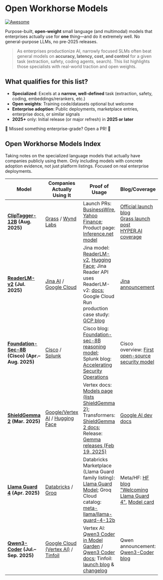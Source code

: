 # Open Workhorse Models

[![Awesome](https://awesome.re/badge.svg)](https://awesome.re)

Purpose-built, **open-weight** small language (and multimodal) models that enterprises actually use for **one** thing—and do it extremely well. No general-purpose LLMs, no pre-2025 releases.

> As enterprises productionize AI, narrowly focused SLMs often beat general models on **accuracy, latency, cost, and control** for a given task (extraction, safety, coding agents, search). This list highlights those specialists with real-world traction and open weights.

## What qualifies for this list?

- **Specialized**: Excels at a **narrow, well-defined** task (extraction, safety, coding, embeddings/rerankers, etc.)
- **Open weights**: Training code/datasets optional but welcome
- **Enterprise adoption**: Public deployments, marketplace entries, enterprise docs, or similar signals
- **2025+** only: Initial release (or major refresh) in **2025 or later**

🚧 Missed something enterprise-grade? Open a PR! 🚧

## Open Workhorse Models Index

Taking notes on the specialized language models that actually have companies publicly using them. Only including models with concrete adoption evidence, not just platform listings. Focused on real enterprise deployments.

| Model | Companies Actually Using It | Proof of Usage | Blog/Coverage | Key Notes |
|-------|-----------------------------|----------------|---------------|-----------|
| **[ClipTagger-12B](https://huggingface.co/inference-net/ClipTagger-12b) (Aug. 2025)** | [Grass](https://www.grass.io/) / [Wynd Labs](https://wyndlabs.ai/) | Launch PRs: [BusinessWire](https://www.businesswire.com/news/home/20250814241444/en/Grass-and-Inference-Launch-Video-Annotation-Model-Outperforming-Claude-4), [Yahoo Finance](https://finance.yahoo.com/news/grass-inference-launch-video-annotation-180000955.html); Product page: [Inference.net model](https://inference.net/models/cliptagger-12b) | [Official launch blog](https://inference.net/blog/cliptagger-12b)<br>[Grass launch post](https://www.grass.io/learn/grass-and-inference-launch-video-annotation-model-outperforming-claude-4)<br>[HYPER.AI coverage](https://hyper.ai/en/headlines/aecceadc9e83c458d2b98dfc948d8cc6) | Video tagging specialist that a company co-developed |
| **[ReaderLM-v2](https://huggingface.co/jinaai/ReaderLM-v2) (Jul. 2025)** | [Jina AI](https://jina.ai/) / [Google Cloud](https://cloud.google.com/) | Jina model: [ReaderLM-v2](https://jina.ai/models/ReaderLM-v2/), [Hugging Face](https://huggingface.co/jinaai/ReaderLM-v2); Jina Reader API uses ReaderLM-v2: [docs](https://jina.ai/reader/); Google Cloud Run production case study: [GCP blog](https://cloud.google.com/blog/products/application-development/how-jina-ai-built-its-100-billion-token-web-grounding-system-with-cloud-run-gpus) | [Jina announcement](https://jina.ai/news/readerlm-v2-frontier-small-language-model-for-html-to-markdown-and-json) | HTML-to-Markdown conversion used in production by Jina and scaled on Google Cloud |
| **[Foundation-Sec-8B](https://huggingface.co/fdtn-ai/Foundation-Sec-8B) (Cisco) (Apr.–Aug. 2025)** | [Cisco](https://www.cisco.com/) / [Splunk](https://www.splunk.com/) | Cisco blog: [Foundation-sec-8B reasoning model](https://blogs.cisco.com/security/foundation-sec-8b-reasoning-worlds-first-security-reasoning-model); Splunk blog: [Accelerating Security Operations](https://www.splunk.com/en_us/blog/artificial-intelligence/accelerating-security-operations-with-splunk-and-foundation-ai-s-first-open-source-security-model.html) | Cisco overview: [First open-source security model](https://blogs.cisco.com/security/foundation-sec-cisco-foundation-ai-first-open-source-security-model) | Cybersecurity model with real SOC deployment by Splunk |
| **[ShieldGemma 2](https://huggingface.co/google/shieldgemma-2-4b-it) (Mar. 2025)** | [Google/Vertex AI](https://cloud.google.com/vertex-ai) / [Hugging Face](https://huggingface.co/) | Vertex docs: [Models page (lists ShieldGemma 2)](https://cloud.google.com/vertex-ai/generative-ai/docs/models); Transformers: [ShieldGemma 2 docs](https://huggingface.co/docs/transformers/model_doc/shieldgemma2); Release: [Gemma releases (Feb 19, 2025)](https://ai.google.dev/gemma/docs/releases) | [Google AI dev docs](https://ai.google.dev/gemma/docs/shieldgemma) | Safety classifier used by Google themselves in their AI stack |
| **[Llama Guard 4](https://huggingface.co/meta-llama/Llama-Guard-4-12B) (Apr. 2025)** | [Databricks](https://www.databricks.com/) / [Groq](https://groq.com/) | Databricks Marketplace (Llama Guard family listing): [Llama Guard Model](https://marketplace.databricks.com/details/a4bc6c21-0888-40e1-805e-f4c99dca41e4/Databricks_Llama-Guard-Model); Groq Cloud catalog: [meta-llama/llama-guard-4-12b](https://console.groq.com/docs/models) | Meta/HF: [HF blog "Welcoming Llama Guard 4"](https://huggingface.co/blog/llama-guard-4), [Model card](https://huggingface.co/meta-llama/Llama-Guard-4-12B) | Safety guardrails used by major cloud/AI platforms |
| **[Qwen3-Coder](https://huggingface.co/collections/Qwen/qwen3-coder-687fc861e53c939e52d52d10) (Jul.–Sep. 2025)** | [Google Cloud (Vertex AI)](https://cloud.google.com/vertex-ai) / [Tinfoil](https://tinfoil.sh/) | Vertex AI: [Qwen3 Coder in Model Garden](https://cloud.google.com/vertex-ai/generative-ai/docs/release-notes) / [Qwen3 Coder docs](https://cloud.google.com/vertex-ai/generative-ai/docs/maas/qwen/qwen3-coder); Tinfoil: [launch blog](https://tinfoil.sh/blog/2025-09-02-qwen3-coder-private) & [changelog](https://docs.tinfoil.sh/resources/changelog) | Qwen announcement: [Qwen3-Coder blog](https://qwenlm.github.io/blog/qwen3-coder/) | Coding model with enterprise API integration by Tinfoil |